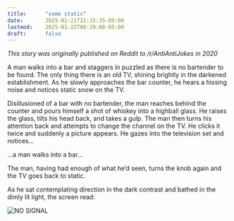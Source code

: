 ```yaml
---
title:      "some static"
date:       2025-01-21T21:15:35-05:00
lastmod:    2025-01-22T00:29:00-05:00
draft:      false
---
```


*This story was originally published on Reddit to /r/AntiAntiJokes in 2020*

A man walks into a bar and staggers in puzzled as there is no bartender to be found. The only thing there is an old TV, shining brightly in the darkened establishment. As he slowly approaches the bar counter, he hears a hissing noise and notices static snow on the TV.

Disillusioned of a bar with no bartender, the man reaches behind the counter and pours himself a shot of whiskey into a highball glass. He raises the glass, tilts his head back, and takes a gulp. The man then turns his attention back and attempts to change the channel on the TV. He clicks it twice and suddenly a picture appears. He gazes into the television set and notices...

...a man walks into a bar...

The man, having had enough of what he’d seen, turns the knob again and the TV goes back to static.

As he sat contemplating direction in the dark contrast and bathed in the dimly lit light, the screen read:

![NO SIGNAL](/posts/some-static/no-signal.jpeg)
